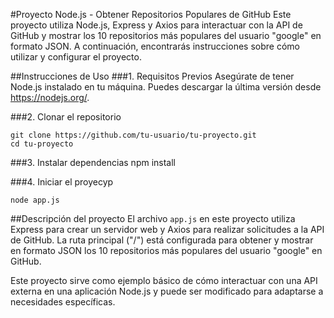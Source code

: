 #Proyecto Node.js - Obtener Repositorios Populares de GitHub
Este proyecto utiliza Node.js, Express y Axios para interactuar con la API de GitHub y mostrar los 10 repositorios más populares del usuario "google" en formato JSON. A continuación, encontrarás instrucciones sobre cómo utilizar y configurar el proyecto.

##Instrucciones de Uso
###1. Requisitos Previos
Asegúrate de tener Node.js instalado en tu máquina. Puedes descargar la última versión desde https://nodejs.org/.

###2. Clonar el repositorio
```
git clone https://github.com/tu-usuario/tu-proyecto.git
cd tu-proyecto
```
###3. Instalar dependencias
npm install

###4. Iniciar el proyecyp
```
node app.js
```

##Descripción del proyecto
El archivo ```app.js``` en este proyecto utiliza Express para crear un servidor web y Axios para realizar solicitudes a la API de GitHub. La ruta principal ("/") está configurada para obtener y mostrar en formato JSON los 10 repositorios más populares del usuario "google" en GitHub.

Este proyecto sirve como ejemplo básico de cómo interactuar con una API externa en una aplicación Node.js y puede ser modificado para adaptarse a necesidades específicas.
